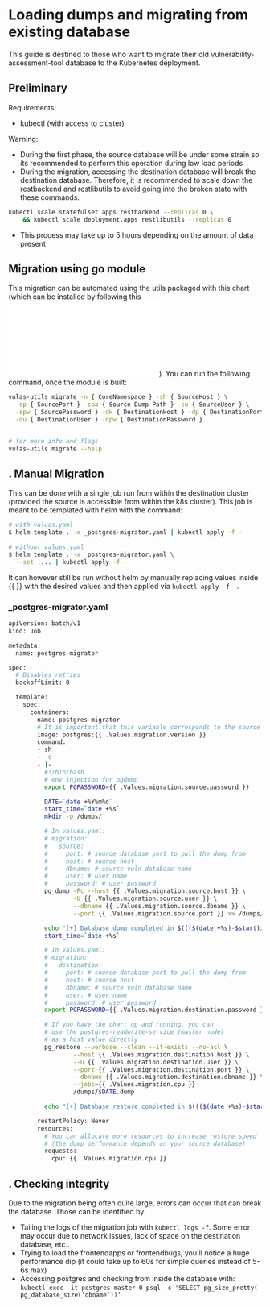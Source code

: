 
# Loading dumps and migrating from existing database

This guide is destined to those who want to migrate their old vulnerability-assessment-tool database to the Kubernetes deployment.

## Preliminary

Requirements:
- kubectl (with access to cluster)  

Warning:  
- During the first phase, the source database will be under some strain so its recommended to perform this operation during low load periods
- During the migration, accessing the destination database will break the destination database. Therefore, it is recommended to scale down the restbackend and restlibutils to avoid going into the broken state with these commands:
```sh
kubectl scale statefulset.apps restbackend --replicas 0 \
    && kubectl scale deployment.apps restlibutils --replicas 0
```
- This process may take up to 5 hours depending on the amount of data present

## Migration using go module

This migration can be automated using the utils packaged with this chart (which can be installed by following this ![guide](BuildingUtils.md)). You can run the following command, once the module is built:

```sh
vulas-utils migrate -n { CoreNamespace } -sh { SourceHost } \
  -sp { SourcePort } -spa { Source Dump Path } -su { SourceUser } \
  -spw { SourcePassword } -dH { DestinationHost } -dp { DestinationPort } \
  -du { DestinationUser } -dpw { DestinationPassword }


# for more info and flags
vulas-utils migrate --help
```

## . Manual Migration

This can be done with a single job run from within the destination cluster (provided the source is accessible from within the k8s cluster). This job is meant to be templated with helm with the command:
```sh
# with values.yaml
$ helm template . -x _postgres-migrator.yaml | kubectl apply -f -

# without values.yaml
$ helm template . -x _postgres-migrator.yaml \
  --set .... | kubectl apply -f -
```

It can however still be run without helm by manually replacing values inside {{ }} with the desired values and then applied via `kubectl apply -f -`.

### _postgres-migrator.yaml
```sh
apiVersion: batch/v1
kind: Job

metadata:
  name: postgres-migrator

spec:
  # Disables retries
  backoffLimit: 0

  template:
    spec:
      containers:
      - name: postgres-migrator
        # It is important that this variable corresponds to the source database version
        image: postgres:{{ .Values.migration.version }}
        command:
        - sh
        - -c
        - |-
          #!/bin/bash
          # env injection for pgdump
          export PGPASSWORD={{ .Values.migration.source.password }}

          DATE=`date +%Y%m%d`
          start_time=`date +%s`
          mkdir -p /dumps/

          # In values.yaml:
          # migration:
          #   source:
          #     port: # source database port to pull the dump from
          #     host: # source host
          #     dbname: # source vuln database name
          #     user: # user name
          #     password: # user password
          pg_dump -Fc --host {{ .Values.migration.source.host }} \
                  -U {{ .Values.migration.source.user }} \
                  --dbname {{ .Values.migration.source.dbname }} \
                  --port {{ .Values.migration.source.port }} >> /dumps/$DATE.dump

          echo "[+] Database dump completed in $((($(date +%s)-$start)/60)) minutes"
          start_time=`date +%s`

          # In values.yaml:
          # migration:
          #   destination:
          #     port: # source database port to pull the dump from
          #     host: # source host
          #     dbname: # source vuln database name
          #     user: # user name
          #     password: # user password
          export PGPASSWORD={{ .Values.migration.destination.password }}

          # If you have the chart up and running, you can
          # use the postgres-readwrite-service (master node)
          # as a host value directly
          pg_restore --verbose --clean --if-exists --no-acl \
                  --host {{ .Values.migration.destination.host }} \
                  --U {{ .Values.migration.destination.user }} \
                  --port {{ .Values.migration.destination.port }} \
                  --dbname {{ .Values.migration.destination.dbname }} \
                  --jobs={{ .Values.migration.cpu }}
                  /dumps/$DATE.dump

          echo "[+] Database restore completed in $((($(date +%s)-$start)/60)) minutes"

        restartPolicy: Never
        resources:
          # You can allocate more resources to increase restore speed
          # (the dump performance depends on your source database)
          requests:
            cpu: {{ .Values.migration.cpu }}
```

## . Checking integrity

Due to the migration being often quite large, errors can occur that can break the database. Those can be identified by:

- Tailing the logs of the migration job with `kubectl logs -f`. Some error may occur due to network issues, lack of space on the destination database, etc..
- Trying to load the frontendapps or frontendbugs, you'll notice a huge performance dip (it could take up to 60s for simple queries instead of 5-6s max)
- Accessing postgres and checking from inside the database with:
`kubectl exec -it postgres-master-0 psql -c 'SELECT pg_size_pretty( pg_database_size('dbname'))'`
